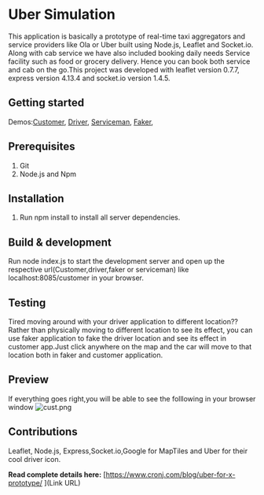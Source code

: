 # Uber Simulation #

This application is basically a prototype of real-time taxi aggregators and service providers like Ola or Uber built using Node.js, Leaflet and Socket.io. Along with cab service we have also included booking daily needs Service facility such as food or grocery delivery. Hence you can book both service and cab on the go.This project was developed with leaflet version 0.7.7, express version 4.13.4 and socket.io version 1.4.5.

## Getting started ##
Demos:[Customer](https://www.cronj.com:8085/customer),
[Driver](https://www.cronj.com:8085/driver),
[Serviceman](https://www.cronj.com:8085/serviceman),
[Faker](https://www.cronj.com:8085/faker),

## Prerequisites ##
1. Git
2. Node.js and Npm

## Installation ##
1. Run npm install to install all server dependencies.

## Build & development ##

Run node index.js to start the development server and open up the respective url(Customer,driver,faker or serviceman) like localhost:8085/customer in your browser.

## Testing ##
Tired moving around with your driver application to different location??
Rather than physically moving to different location to see its effect, you can use faker application to fake the driver location and see its effect in customer app.Just click anywhere on the map and the car will move to that location both in faker and customer application.

## Preview ##
If everything goes right,you will be able to see the folllowing in your browser window
![cust.png](https://bitbucket.org/repo/BEAdzn/images/2749527380-cust.png)

## Contributions ##
Leaflet, Node.js, Express,Socket.io,Google for MapTiles and Uber for their cool driver icon.

**Read complete details here:** [https://www.cronj.com/blog/uber-for-x-prototype/ ](Link URL)